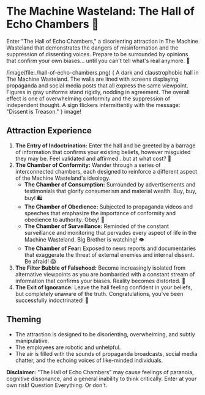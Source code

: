 # The Machine Wasteland: The Hall of Echo Chambers 📢

Enter "The Hall of Echo Chambers," a disorienting attraction in The Machine Wasteland that demonstrates the dangers of misinformation and the suppression of dissenting voices. Prepare to be surrounded by opinions that confirm your own biases... until you can't tell what's real anymore. 📢

/image(file:./hall-of-echo-chambers.png) {
A dark and claustrophobic hall in The Machine Wasteland. The walls are lined with screens displaying propaganda and social media posts that all express the same viewpoint. Figures in gray uniforms stand rigidly, nodding in agreement. The overall effect is one of overwhelming conformity and the suppression of independent thought. A sign flickers intermittently with the message: "Dissent is Treason."
} image!

## Attraction Experience

1.  **The Entry of Indoctrination:** Enter the hall and be greeted by a barrage of information that confirms your existing beliefs, however misguided they may be. Feel validated and affirmed...but at what cost? 💬
2.  **The Chamber of Conformity:** Wander through a series of interconnected chambers, each designed to reinforce a different aspect of the Machine Wasteland's ideology.
    *   **The Chamber of Consumption:** Surrounded by advertisements and testimonials that glorify consumerism and material wealth. Buy, buy, buy! 🛍️
    *   **The Chamber of Obedience:** Subjected to propaganda videos and speeches that emphasize the importance of conformity and obedience to authority. Obey! 🤖
    *   **The Chamber of Surveillance:** Reminded of the constant surveillance and monitoring that pervades every aspect of life in the Machine Wasteland. Big Brother is watching! 👁️
    *   **The Chamber of Fear:** Exposed to news reports and documentaries that exaggerate the threat of external enemies and internal dissent. Be afraid! 😱
3.  **The Filter Bubble of Falsehood:** Become increasingly isolated from alternative viewpoints as you are bombarded with a constant stream of information that confirms your biases. Reality becomes distorted. 🫧
4.  **The Exit of Ignorance:** Leave the hall feeling confident in your beliefs, but completely unaware of the truth. Congratulations, you've been successfully indoctrinated! 👋

## Theming

*   The attraction is designed to be disorienting, overwhelming, and subtly manipulative.
*   The employees are robotic and unhelpful.
*   The air is filled with the sounds of propaganda broadcasts, social media chatter, and the echoing voices of like-minded individuals.

**Disclaimer:** "The Hall of Echo Chambers" may cause feelings of paranoia, cognitive dissonance, and a general inability to think critically. Enter at your own risk! Question Everything. Or don't.